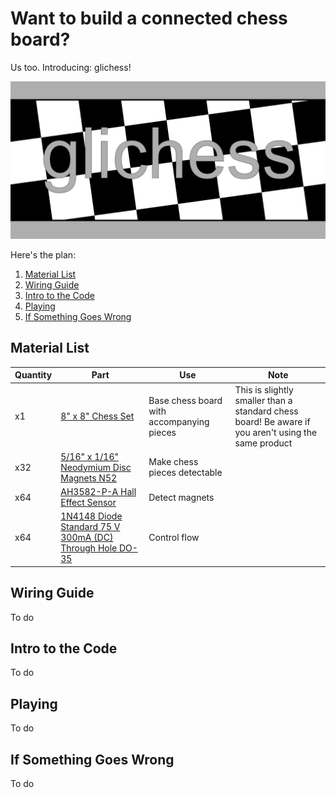 # Want to build a connected chess board?

Us too. Introducing: glichess!

![glichess Banner](./resources/glichess_social.jpg)

Here's the plan:

1. [Material List](#materials)
2. [Wiring Guide](#wiring)
3. [Intro to the Code](#code)
4. [Playing](#playing)
5. [If Something Goes Wrong](#help)

## <a name="materials"></a>Material List

|Quantity|Part|Use|Note|
|--------|----|---|----|
|x1|[8" x 8" Chess Set](https://www.spinmaster.com/en-US/brands/spin-master-games/clear-chess-and-checkers-set-with-glass-gameboard-for-adults-and-kids-ages-8-and-up)|Base chess board with accompanying pieces|This is slightly smaller than a standard chess board! Be aware if you aren't using the same product|
|x32|[5/16" x 1/16" Neodymium Disc Magnets N52](https://totalelement.com/collections/disc-magnets/products/5-16-x-1-16-inch-neodymium-rare-earth-disc-magnets-n52-100-pack)|Make chess pieces detectable||
|x64|[AH3582-P-A Hall Effect Sensor](https://www.digikey.com/en/products/detail/diodes-incorporated/AH3582-P-A/9649758)|Detect magnets||
|x64|[1N4148 Diode Standard 75 V 300mA (DC) Through Hole DO-35](https://www.digikey.com/en/products/detail/smc-diode-solutions/1N4148/6022448)|Control flow||

## <a name="wiring"></a>Wiring Guide

To do

## <a name="code"></a>Intro to the Code

To do

## <a name="playing"></a>Playing

To do

## <a name="help"></a>If Something Goes Wrong

To do

